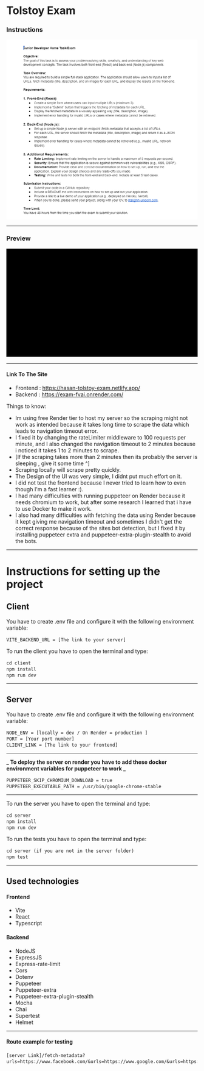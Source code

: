 # Tolstoy Exam

### Instructions

![instructions](./instructions.png)

---

### Preview

![preview](./site-preview.gif)

---

#### Link To The Site

- Frontend : https://hasan-tolstoy-exam.netlify.app/
- Backend : https://exam-fvai.onrender.com/

Things to know:

- Im using free Render tier to host my server so the scraping might not work as intended because it takes long time to scrape the data which leads to navigation timeout error.
- I fixed it by changing the rateLimiter middleware to 100 requests per minute, and I also changed the navigation timeout to 2 minutes because i noticed it takes 1 to 2 minutes to scrape.
- [If the scraping takes more than 2 minutes then its probably the server is sleeping , give it some time ^]
- Scraping locally will scrape pretty quickly.
- The Design of the UI was very simple, I didnt put much effort on it.
- I did not test the frontend because I never tried to learn how to even though I'm a fast learner :).
- I had many difficulties with running puppeteer on Render because it needs chromium to work, but after some research I learned that i have to use Docker to make it work.
- I also had many difficulties with fetching the data using Render because it kept giving me navigation timeout and sometimes I didn't get the correct response because of the sites bot detection, but I fixed it by installing puppeteer extra and puppeteer-extra-plugin-stealth to avoid the bots.

---

# Instructions for setting up the project

## Client

You have to create .env file and configure it with the following environment variable:

```
VITE_BACKEND_URL = [The link to your server]
```

To run the client you have to open the terminal and type:

```
cd client
npm install
npm run dev
```

---

## Server

You have to create .env file and configure it with the following environment variable:

```
NODE_ENV = [locally = dev / On Render = production ]
PORT = [Your port number]
CLIENT_LINK = [The link to your frontend]
```

---

**_ To deploy the server on render you have to add these docker environment variables for puppeteer to work _**

```
PUPPETEER_SKIP_CHROMIUM_DOWNLOAD = true
PUPPETEER_EXECUTABLE_PATH = /usr/bin/google-chrome-stable
```

---

To run the server you have to open the terminal and type:

```
cd server
npm install
npm run dev
```

To run the tests you have to open the terminal and type:

```
cd server (if you are not in the server folder)
npm test
```

---

## Used technologies

#### Frontend

- Vite
- React
- Typescript

#### Backend

- NodeJS
- ExpressJS
- Express-rate-limit
- Cors
- Dotenv
- Puppeteer
- Puppeteer-extra
- Puppeteer-extra-plugin-stealth
- Mocha
- Chai
- Supertest
- Helmet

---

#### Route example for testing

```
[server Link]/fetch-metadata?urls=https://www.facebook.com/&urls=https://www.google.com/&urls=https://www.gotolstoy.com/&urls=https://www.tesla.com/
```
